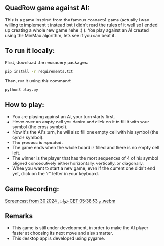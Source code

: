 ## QuadRow game against AI:

This is a game inspired from the famous connect4 game (actually i was willing to implement it instead but i didn't read the rules of it well so I ended up creating a whole new game hehe :) ). You play against an AI created using the MinMax algorithm, lets see if you can beat it.

## To run it locally:

First, download the nessacery packages:

```bash
pip install -r requirements.txt
```

Then, run it using this command:

```bash
python3 play.py
```


## How to play:

- You are playing against an AI, your turn starts first.
- Hover over an empty cell you desire and click on it to fill it with your symbol (the cross symbol).
- Now it's the AI's turn, he will also fill one empty cell with his symbol (the cyrcle symbol).
- The process is repeated.
- The game ends when the whole board is filled and there is no empty cell left.
- The winner is the player that has the most sequences of 4 of his symbol aligned consecutively either horizontally, vertically, or diagonally.
- When you want to start a new game, even if the current one didn't end yet, click on the "r" letter in your keyboard.

## Game Recording:

[Screencast from 30 جوان, 2024 CET 05:38:53 م.webm](https://github.com/NajibPro/connect4-game/assets/96317571/47204dc5-ea96-41ef-a9e8-16d9194a3f81)


## Remarks

- This game is still under development, in order to make the AI player faster at choosing its next move and also smarter.
- This desktop app is developed using pygame.
